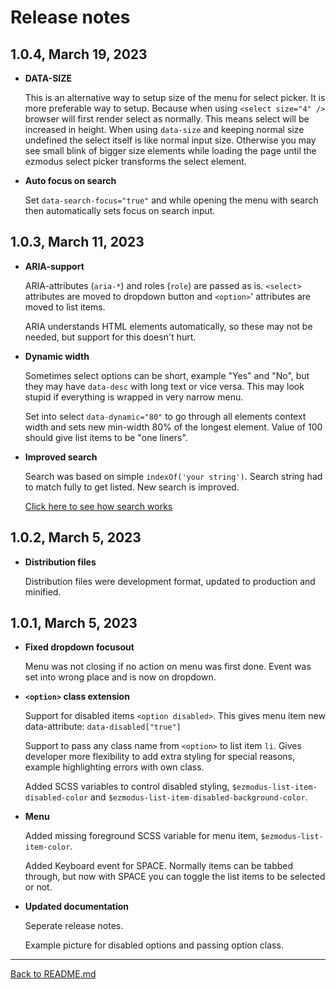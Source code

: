 # Release notes

## 1.0.4, March 19, 2023

- **DATA-SIZE**

    This is an alternative way to setup size of the menu for select picker. It is more preferable way to setup. Because when using `<select size="4" />` browser will first render select as normally. This means select will be increased in height. When using `data-size` and keeping normal size undefined the select itself is like normal input size. Otherwise you may see small blink of bigger size elements while loading the page until the ezmodus select picker transforms the select element.

- **Auto focus on search**

    Set `data-search-focus="true"` and while opening the menu with search then automatically sets focus on search input.

## 1.0.3, March 11, 2023

- **ARIA-support**

    ARIA-attributes (`aria-*`) and roles (`role`) are passed as is. `<select>` attributes are moved to dropdown button and `<option>`' attributes are moved to list items.

    ARIA understands HTML elements automatically, so these may not be needed, but support for this doesn't hurt.

- **Dynamic width**

    Sometimes select options can be short, example "Yes" and "No", but they may have `data-desc` with long text or vice versa. This may look stupid if everything is wrapped in very narrow menu.

    Set into select `data-dynamic="80"` to go through all elements context width and sets new min-width 80% of the longest element. Value of 100 should give list items to be "one liners".

- **Improved search**

    Search was based on simple `indexOf('your string')`. Search string had to match fully to get listed. New search is improved.

    [Click here to see how search works](search.md)

## 1.0.2, March 5, 2023

- **Distribution files**

    Distribution files were development format, updated to production and minified.

## 1.0.1, March 5, 2023

- **Fixed dropdown focusout**

    Menu was not closing if no action on menu was first done. Event was set into wrong place and is now on dropdown.

- **`<option>` class extension**

    Support for disabled items `<option disabled>`. This gives menu item new data-attribute: `data-disabled["true"]`

    Support to pass any class name from `<option>` to list item `li`. Gives developer more flexibility to add extra styling for special reasons, example highlighting errors with own class.

    Added SCSS variables to control disabled styling, `$ezmodus-list-item-disabled-color` and `$ezmodus-list-item-disabled-background-color`.

- **Menu**

    Added missing foreground SCSS variable for menu item, `$ezmodus-list-item-color`.

    Added Keyboard event for SPACE. Normally items can be tabbed through, but now with SPACE you can toggle the list items to be selected or not.


- **Updated documentation**

    Seperate release notes.

    Example picture for disabled options and passing option class.

---

[Back to README.md](../README.md)
